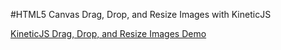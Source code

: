 
#HTML5 Canvas Drag, Drop, and Resize Images with KineticJS


<a class="jsbin-embed" href="http://jsbin.com/wimuja/1/embed?js,output">KineticJS Drag, Drop, and Resize Images Demo</a><script src="http://static.jsbin.com/js/embed.js"></script>